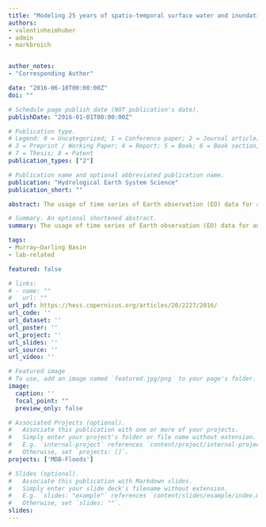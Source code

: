 ```yaml
---
title: "Modeling 25 years of spatio-temporal surface water and inundation dynamics on large river basin scale using time series of Earth observation data"
authors:
- valentinheimhuber
- admin
- markbroich


author_notes:
- "Corresponding Author"

date: "2016-06-10T00:00:00Z"
doi: ""

# Schedule page publish date (NOT publication's date).
publishDate: "2016-01-01T00:00:00Z"

# Publication type.
# Legend: 0 = Uncategorized; 1 = Conference paper; 2 = Journal article;
# 3 = Preprint / Working Paper; 4 = Report; 5 = Book; 6 = Book section;
# 7 = Thesis; 8 = Patent
publication_types: ["2"]

# Publication name and optional abbreviated publication name.
publication: "Hydrological Earth System Science"
publication_short: ""

abstract: The usage of time series of Earth observation (EO) data for analyzing and modeling surface water extent (SWE) dynamics across broad geographic regions provides important information for sustainable management and restoration of terrestrial surface water resources, which suffered alarming declines and deterioration globally. The main objective of this research was to model SWE dynamics from a unique, statistically validated Landsat-based time series (1986–2011) continuously through cycles of flooding and drying across a large and heterogeneous river basin, the Murray–Darling Basin (MDB) in Australia. We used dynamic linear regression to model remotely sensed SWE as a function of river flow and spatially explicit time series of soil moisture (SM), evapotranspiration (ET), and rainfall (P). To enable a consistent modeling approach across space, we modeled SWE dynamics separately for hydrologically distinct floodplain, floodplain-lake, and non-floodplain areas within eco-hydrological zones and 10km × 10km grid cells. We applied this spatial modeling framework to three sub-regions of the MDB, for which we quantified independently validated lag times between river gauges and each individual grid cell and identified the local combinations of variables that drive SWE dynamics. Based on these automatically quantified flow lag times and variable combinations, SWE dynamics on 233 (64 %) out of 363 floodplain grid cells were modeled with a coefficient of determination (r2) greater than 0.6. The contribution of P, ET, and SM to the predictive performance of models differed among the three sub-regions, with the highest contributions in the least regulated and most arid sub-region. The spatial modeling framework presented here is suitable for modeling SWE dynamics on finer spatial entities compared to most existing studies and applicable to other large and heterogeneous river basins across the world.

# Summary. An optional shortened abstract.
summary: The usage of time series of Earth observation (EO) data for analyzing and modeling surface water extent (SWE) dynamics across broad geographic regions provides important information for sustainable management and restoration of terrestrial surface water resources, which suffered alarming declines and deterioration globally.

tags:
- Murray–Darling Basin
- lab-related

featured: false

# links:
# - name: ""
#   url: ""
url_pdf: https://hess.copernicus.org/articles/20/2227/2016/
url_code: ''
url_dataset: ''
url_poster: ''
url_project: ''
url_slides: ''
url_source: ''
url_video: ''

# Featured image
# To use, add an image named `featured.jpg/png` to your page's folder. 
image:
  caption: ''
  focal_point: ""
  preview_only: false

# Associated Projects (optional).
#   Associate this publication with one or more of your projects.
#   Simply enter your project's folder or file name without extension.
#   E.g. `internal-project` references `content/project/internal-project/index.md`.
#   Otherwise, set `projects: []`.
projects: ['MDB-Floods']

# Slides (optional).
#   Associate this publication with Markdown slides.
#   Simply enter your slide deck's filename without extension.
#   E.g. `slides: "example"` references `content/slides/example/index.md`.
#   Otherwise, set `slides: ""`.
slides:
---
```



